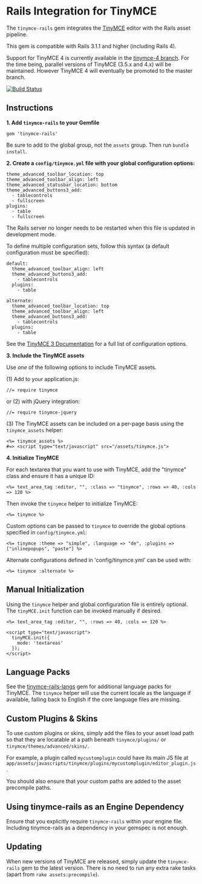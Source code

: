Rails Integration for TinyMCE
=============================

The `tinymce-rails` gem integrates the [TinyMCE](http://www.tinymce.com/) editor with the Rails asset pipeline.

This gem is compatible with Rails 3.1.1 and higher (including Rails 4).

Support for TinyMCE 4 is currently available in the [tinymce-4 branch](https://github.com/spohlenz/tinymce-rails/tree/tinymce-4). For the time being, parallel versions of TinyMCE (3.5.x and 4.x) will be maintained. However TinyMCE 4 will eventually be promoted to the master branch.

[![Build Status](https://travis-ci.org/spohlenz/tinymce-rails.png?branch=master)](https://travis-ci.org/spohlenz/tinymce-rails)


Instructions
------------

**1. Add `tinymce-rails` to your Gemfile**

    gem 'tinymce-rails'

Be sure to add to the global group, not the `assets` group. Then run `bundle install`.


**2. Create a `config/tinymce.yml` file with your global configuration options:**

    theme_advanced_toolbar_location: top
    theme_advanced_toolbar_align: left
    theme_advanced_statusbar_location: bottom
    theme_advanced_buttons3_add:
      - tablecontrols
      - fullscreen
    plugins:
      - table
      - fullscreen

The Rails server no longer needs to be restarted when this file is updated in development mode.

To define multiple configuration sets, follow this syntax (a default configuration must be specified):

    default:
      theme_advanced_toolbar_align: left
      theme_advanced_buttons3_add:
        - tablecontrols
      plugins:
        - table
    
    alternate:
      theme_advanced_toolbar_location: top
      theme_advanced_toolbar_align: left
      theme_advanced_buttons3_add:
        - tablecontrols
      plugins:
        - table

See the [TinyMCE 3 Documentation](http://www.tinymce.com/wiki.php/Configuration3x) for a full list of configuration options.


**3. Include the TinyMCE assets**

Use *one* of the following options to include TinyMCE assets.

(1) Add to your application.js:

    //= require tinymce

or (2) with jQuery integration:

    //= require tinymce-jquery

(3) The TinyMCE assets can be included on a per-page basis using the `tinymce_assets` helper:

    <%= tinymce_assets %>
    #=> <script type="text/javascript" src="/assets/tinymce.js">


**4. Initialize TinyMCE**

For each textarea that you want to use with TinyMCE, add the "tinymce" class and ensure it has a unique ID:

    <%= text_area_tag :editor, "", :class => "tinymce", :rows => 40, :cols => 120 %>

Then invoke the `tinymce` helper to initialize TinyMCE:

    <%= tinymce %>

Custom options can be passed to `tinymce` to override the global options specified in `config/tinymce.yml`:

    <%= tinymce :theme => "simple", :language => "de", :plugins => ["inlinepopups", "paste"] %>

Alternate configurations defined in 'config/tinymce.yml' can be used with:

    <%= tinymce :alternate %>


Manual Initialization
---------------------

Using the `tinymce` helper and global configuration file is entirely optional. The `tinyMCE.init` function can be invoked manually if desired.

    <%= text_area_tag :editor, "", :rows => 40, :cols => 120 %>

    <script type="text/javascript">
      tinyMCE.init({
        mode: 'textareas'
      });
    </script>


Language Packs
--------------

See the [tinymce-rails-langs](https://github.com/spohlenz/tinymce-rails-langs) gem for additional language packs for TinyMCE. The `tinymce` helper will use the current locale as the language if available, falling back to English if the core language files are missing.


Custom Plugins & Skins
----------------------

To use custom plugins or skins, simply add the files to your asset load path so that they are locatable at a path beneath `tinymce/plugins/` or `tinymce/themes/advanced/skins/`.

For example, a plugin called `mycustomplugin` could have its main JS file at `app/assets/javascripts/tinymce/plugins/mycustomplugin/editor_plugin.js`.

You should also ensure that your custom paths are added to the asset precompile paths.


Using tinymce-rails as an Engine Dependency
-------------------------------------------

Ensure that you explicitly require `tinymce-rails` within your engine file. Including tinymce-rails as a dependency in your gemspec is not enough.


Updating
--------

When new versions of TinyMCE are released, simply update the `tinymce-rails` gem to the latest version. There is no need to run any extra rake tasks (apart from `rake assets:precompile`).
